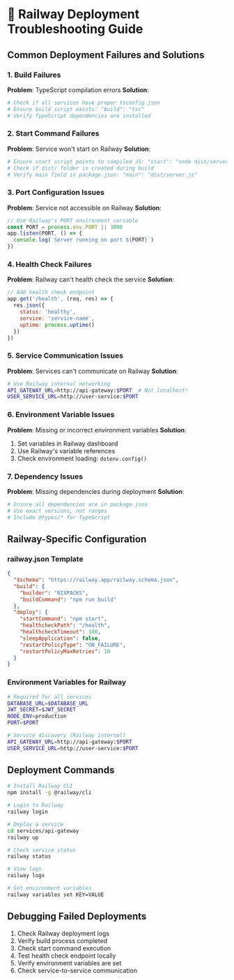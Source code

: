 # 🚂 Railway Deployment Troubleshooting Guide

## Common Deployment Failures and Solutions

### 1. **Build Failures**
**Problem**: TypeScript compilation errors
**Solution**:
```bash
# Check if all services have proper tsconfig.json
# Ensure build script exists: "build": "tsc"
# Verify TypeScript dependencies are installed
```

### 2. **Start Command Failures**
**Problem**: Service won't start on Railway
**Solution**:
```bash
# Ensure start script points to compiled JS: "start": "node dist/server.js"
# Check if dist/ folder is created during build
# Verify main field in package.json: "main": "dist/server.js"
```

### 3. **Port Configuration Issues**
**Problem**: Service not accessible on Railway
**Solution**:
```javascript
// Use Railway's PORT environment variable
const PORT = process.env.PORT || 3000
app.listen(PORT, () => {
  console.log(`Server running on port ${PORT}`)
})
```

### 4. **Health Check Failures**
**Problem**: Railway can't health check the service
**Solution**:
```javascript
// Add health check endpoint
app.get('/health', (req, res) => {
  res.json({
    status: 'healthy',
    service: 'service-name',
    uptime: process.uptime()
  })
})
```

### 5. **Service Communication Issues**
**Problem**: Services can't communicate on Railway
**Solution**:
```bash
# Use Railway internal networking
API_GATEWAY_URL=http://api-gateway:$PORT  # Not localhost!
USER_SERVICE_URL=http://user-service:$PORT
```

### 6. **Environment Variable Issues**
**Problem**: Missing or incorrect environment variables
**Solution**:
1. Set variables in Railway dashboard
2. Use Railway's variable references
3. Check environment loading: `dotenv.config()`

### 7. **Dependency Issues**
**Problem**: Missing dependencies during deployment
**Solution**:
```bash
# Ensure all dependencies are in package.json
# Use exact versions, not ranges
# Include @types/* for TypeScript
```

## Railway-Specific Configuration

### railway.json Template
```json
{
  "$schema": "https://railway.app/railway.schema.json",
  "build": {
    "builder": "NIXPACKS",
    "buildCommand": "npm run build"
  },
  "deploy": {
    "startCommand": "npm start",
    "healthcheckPath": "/health",
    "healthcheckTimeout": 100,
    "sleepApplication": false,
    "restartPolicyType": "ON_FAILURE",
    "restartPolicyMaxRetries": 10
  }
}
```

### Environment Variables for Railway
```bash
# Required for all services
DATABASE_URL=$DATABASE_URL
JWT_SECRET=$JWT_SECRET
NODE_ENV=production
PORT=$PORT

# Service discovery (Railway internal)
API_GATEWAY_URL=http://api-gateway:$PORT
USER_SERVICE_URL=http://user-service:$PORT
```

## Deployment Commands
```bash
# Install Railway CLI
npm install -g @railway/cli

# Login to Railway
railway login

# Deploy a service
cd services/api-gateway
railway up

# Check service status
railway status

# View logs
railway logs

# Set environment variables
railway variables set KEY=VALUE
```

## Debugging Failed Deployments
1. Check Railway deployment logs
2. Verify build process completed
3. Check start command execution
4. Test health check endpoint locally
5. Verify environment variables are set
6. Check service-to-service communication
